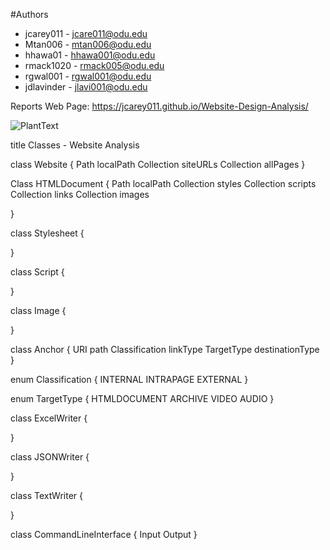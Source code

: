 #Authors
- jcarey011 - jcare011@odu.edu
- Mtan006 - mtan006@odu.edu
- hhawa01 - hhawa001@odu.edu
- rmack1020 - rmack005@odu.edu
- rgwal001 - rgwal001@odu.edu
- jdlavinder - jlavi001@odu.edu


Reports Web Page: https://jcarey011.github.io/Website-Design-Analysis/

![PlantText](https://user-images.githubusercontent.com/87342389/177419031-2d06507d-31a4-4e3f-8af3-a195c8c29040.png)



title Classes - Website Analysis


class Website {
  Path localPath
  Collection<URL> siteURLs
  Collection<HTMLDocument> allPages
}

Class HTMLDocument {
  Path localPath
  Collection<StyleSheet> styles
  Collection<JavaScript> scripts
  Collection<Anchor> links
  Collection<Image> images
  
}

class Stylesheet {

}

class Script {

}

class Image {

}

class Anchor {
    URI path
    Classification linkType
    TargetType destinationType
}

enum Classification {
    INTERNAL
    INTRAPAGE
    EXTERNAL
}

enum TargetType {
    HTMLDOCUMENT
    ARCHIVE
    VIDEO
    AUDIO
}

class ExcelWriter {

}

class JSONWriter {

}

class TextWriter {

}

class CommandLineInterface {
  Input
  Output
}
